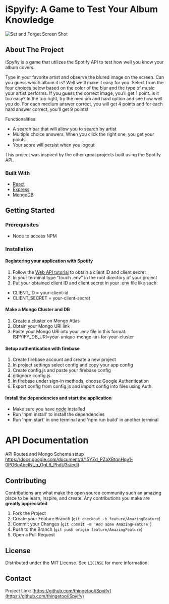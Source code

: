 # iSpyify: A Game to Test Your Album Knowledge

<p>
    <img src="https://i.ibb.co/Wz77R47/Screen-Shot-2021-05-29-at-7-54-50-PM.png" alt="Set and Forget Screen Shot"/>
</p>

## About The Project

iSpyfiy is a game that utilizes the Spotify API to test how well you know your album covers.

Type in your favorite artist and observe the blured image on the screen. Can you guess which album it is? Well we'll make it easy for you. Select from the four choices below based on the color of the blur and the type of music your artist performs. If you guess the correct image, you'll get 1 point. Is it too easy? In the top right, try the medium and hard option and see how well you do. For each medium answer correct, you will get 4 points and for each hard answer correct, you'll get 9 points!

Functionalities:

- A search bar that will allow you to search by artist
- Multiple choice answers. When you click the right one, you get your points
- Your score will persist when you logout

This project was inspired by the other great projects built using the Spotify API.

### Built With

- [React](https://reactjs.org/)
- [Express](https://expressjs.com/)
- [MongoDB](https://www.mongodb.com/)

<!-- GETTING STARTED -->

## Getting Started

### Prerequisites

- Node to access NPM

### Installation

#### Registering your application with Spotify

1. Follow the [Web API tutorial](https://developer.spotify.com/documentation/web-api/quick-start/) to obtain a client ID and client secret
2. In your terminal type "touch .env" in the root directory of your project
3. Put your obtained client ID and client secret in your .env file like such:

- CLIENT_ID = your-client-id
- CLIENT_SECRET = your-client-secret

#### Make a Mongo Cluster and DB

1. [Create a cluster](https://codeforgeek.com/mongodb-atlas-node-js/) on Mongo Atlas
2. Obtain your Mongo URI link
3. Paste your Mongo URI into your .env file in this format:
   ISPYIFY_DB_URI=your-unique-mongo-uri-for-your-cluster

#### Setup authentication with firebase

1. Create firebase account and create a new project
2. In project settings select config and copy your app config
3. Create config.js and paste your firebase config
4. gitignore config.js
5. In firebase under sign-in methods, choose Google Authentication
6. Export config from config.js and import config into files using Auth.

#### Install the dependencies and start the application

- Make sure you have [node](https://nodejs.org/en/) installed
- Run 'npm install' to install the dependencies
- Run 'npm start' in one terminal and 'npm run build' in another terminal

<!-- USAGE EXAMPLES -->

# API Documentation

API Routes and Mongo Schema setup
https://docs.google.com/document/d/15YZd_PZaXBtqnHqv1-0PO6uAbcINl_q_OgL6_PhdU3s/edit

<!-- ROADMAP -->

## Contributing

Contributions are what make the open source community such an amazing place to be learn, inspire, and create. Any contributions you make are **greatly appreciated**.

1. Fork the Project
2. Create your Feature Branch (`git checkout -b feature/AmazingFeature`)
3. Commit your Changes (`git commit -m 'Add some AmazingFeature'`)
4. Push to the Branch (`git push origin feature/AmazingFeature`)
5. Open a Pull Request

<!-- LICENSE -->

## License

Distributed under the MIT License. See `LICENSE` for more information.

<!-- CONTACT -->

## Contact

Project Link: [https://github.com/thingetoo/iSpyify](https://github.com/thingetoo/iSpyify)
